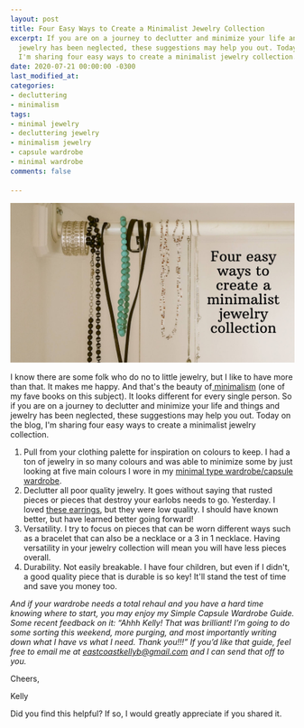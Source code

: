 ```yaml
---
layout: post
title: Four Easy Ways to Create a Minimalist Jewelry Collection
excerpt: If you are on a journey to declutter and minimize your life and things and
  jewelry has been neglected, these suggestions may help you out. Today on the blog,
  I'm sharing four easy ways to create a minimalist jewelry collection.
date: 2020-07-21 00:00:00 -0300
last_modified_at: 
categories:
- decluttering
- minimalism
tags:
- minimal jewelry
- decluttering jewelry
- minimalism jewelry
- capsule wardrobe
- minimal wardrobe
comments: false

---
```

![A picture of my hanging jewelry.](/assets/img/20200721_105738_0000_compress91.jpg "jewelry")

I know there are some folk who do no to little jewelry, but I like to have more than that. It makes me happy. And that's the beauty of[ minimalism](https://amzn.to/2E5IXKI) (one of my fave books on this subject). It looks different for every single person. So if you are on a journey to declutter and minimize your life and things and jewelry has been neglected, these suggestions may help you out. Today on the blog, I'm sharing four easy ways to create a minimalist jewelry collection.

1. Pull from your clothing palette for inspiration on colours to keep. I had a ton of jewelry in so many colours and was able to minimize some by just looking at five main colours I wore in my [minimal type wardrobe/capsule wardrobe](https://amzn.to/32HdYiq).
2. Declutter all poor quality jewelry. It goes without saying that rusted pieces or pieces that destroy your earlobs needs to go. Yesterday. I loved [these earrings](https://amzn.to/3jjXPoO), but they were low quality. I should have known better, but have learned better going forward!
3. Versatility. I try to focus on pieces that can be worn different ways such as a bracelet that can also be a necklace or a 3 in 1 necklace. Having versatility in your jewelry collection will mean you will have less pieces overall.
4. Durability. Not easily breakable. I have four children, but even if I didn't, a good quality piece that is durable is so key! It'll stand the test of time and save you money too.

_And if your wardrobe needs a total rehaul and you have a hard time knowing where to start, you may enjoy my Simple Capsule Wardrobe Guide. Some recent feedback on it: “Ahhh Kelly! That was brilliant! I’m going to do some sorting this weekend, more purging, and most importantly writing down what I have vs what I need. Thank you!!!” If you’d like that guide, feel free to email me at_ [_eastcoastkellyb@gmail.com_](mailto:eastcoastkellyb@gmail.com) _and I can send that off to you._

Cheers,

Kelly

Did you find this helpful? If so, I would greatly appreciate if you shared it.